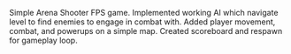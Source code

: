 Simple Arena Shooter FPS game.
Implemented working AI which navigate level to find enemies to engage in combat with. 
Added player movement, combat, and powerups on a simple map.
Created scoreboard and respawn for gameplay loop.
